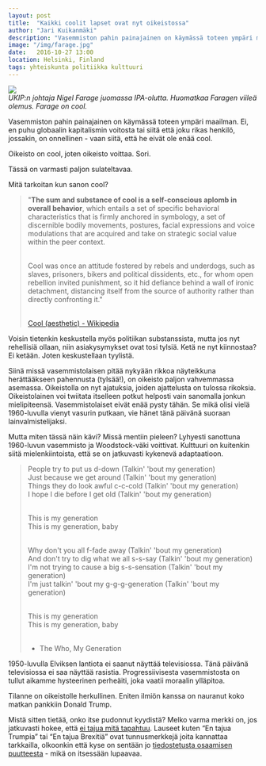 ```yaml
---
layout: post
title:  "Kaikki coolit lapset ovat nyt oikeistossa"
author: "Jari Kuikanmäki"
description: "Vasemmiston pahin painajainen on käymässä toteen ympäri maailman. Ei, en puhu globaalin kapitalismin voitosta tai siitä että joku rikas henkilö, jossakin, on onnellinen - vaan siitä, että he eivät ole enää cool."
image: "/img/farage.jpg"
date:   2016-10-27 13:00
location: Helsinki, Finland
tags: yhteiskunta politiikka kulttuuri
---
```


<div class="post-image">
<img src="{{ "/img/farage.jpg" | prepend: site.baseurl }}">
</div>
<em>UKIP:n johtaja Nigel Farage juomassa IPA-olutta. Huomatkaa Faragen viileä olemus. Farage on cool.</em>

Vasemmiston pahin painajainen on käymässä toteen ympäri maailman. Ei, en puhu globaalin kapitalismin voitosta tai siitä että joku rikas henkilö, jossakin, on onnellinen - vaan siitä, että he eivät ole enää cool.

Oikeisto on cool, joten oikeisto voittaa. Sori. 

Tässä on varmasti paljon sulateltavaa. 

Mitä tarkoitan kun sanon cool?  

<blockquote>"<b>The sum and substance of cool is a self-conscious aplomb in overall behavior</b>, which entails a set of specific behavioral characteristics that is firmly anchored in symbology, a set of discernible bodily movements, postures, facial expressions and voice modulations that are acquired and take on strategic social value within the peer context.<br><br>

Cool was once an attitude fostered by rebels and underdogs, such as slaves, prisoners, bikers and political dissidents, etc., for whom open rebellion invited punishment, so it hid defiance behind a wall of ironic detachment, distancing itself from the source of authority rather than directly confronting it."<br><br>

<a href="http://en.wikipedia.org/wiki/Cool_(aesthetic)" target="_blank">Cool (aesthetic) - Wikipedia</a>
</blockquote>

Voisin tietenkin keskustella myös politiikan substanssista, mutta jos nyt rehellisiä ollaan, niin asiakysymykset ovat tosi tylsiä. Ketä ne nyt kiinnostaa? Ei ketään. Joten keskustellaan tyylistä.

Siinä missä vasemmistolaisen pitää nykyään rikkoa näyteikkuna herättääkseen pahennusta (tylsää!), on oikeisto paljon vahvemmassa asemassa. Oikeistolla on nyt ajatuksia, joiden ajattelusta on tulossa rikoksia. Oikeistolainen voi twiitata itselleen potkut helposti vain sanomalla jonkun mielipiteensä. Vasemmistolaiset eivät enää pysty tähän. Se mikä olisi vielä 1960-luvulla vienyt vasurin putkaan, vie hänet tänä päivänä suoraan lainvalmistelijaksi. 

Mutta miten tässä näin kävi? Missä mentiin pieleen? Lyhyesti sanottuna 1960-luvun vasemmisto ja Woodstock-väki voittivat. Kulttuuri on kuitenkin siitä mielenkiintoista, että se on jatkuvasti kykenevä adaptaatioon.

<blockquote>People try to put us d-down (Talkin' 'bout my generation)<br>
Just because we get around (Talkin' 'bout my generation)<br> 
Things they do look awful c-c-cold (Talkin' 'bout my generation)<br> 
I hope I die before I get old (Talkin' 'bout my generation)<br><br> 

This is my generation<br> 
This is my generation, baby<br><br> 

Why don't you all f-fade away (Talkin' 'bout my generation)<br>
And don't try to dig what we all s-s-say (Talkin' 'bout my generation)<br>
I'm not trying to cause a big s-s-sensation (Talkin' 'bout my generation)<br>
I'm just talkin' 'bout my g-g-g-generation (Talkin' 'bout my generation)<br><br> 

This is my generation<br> 
This is my generation, baby<br><br>

- The Who, My Generation</blockquote>

1950-luvulla Elviksen lantiota ei saanut näyttää televisiossa. Tänä päivänä televisiossa ei saa näyttää rasistia. Progressiivisesta vasemmistosta on tullut aikamme hysteerinen perheäiti, joka vaatii moraalin ylläpitoa.

Tilanne on oikeistolle herkullinen. Eniten ilmiön kanssa on nauranut koko matkan pankkiin Donald Trump.

Mistä sitten tietää, onko itse pudonnut kyydistä? Melko varma merkki on, jos jatkuvasti hokee, että <a href="http://www.hs.fi/paakirjoitukset/a1477457259292" target="_blank">ei tajua mitä tapahtuu</a>. Lauseet kuten “En tajua Trumpia” tai “En tajua Brexitiä” ovat tunnusmerkkejä joita kannattaa tarkkailla, olkoonkin että kyse on sentään jo <a href="http://en.wikipedia.org/wiki/Four_stages_of_competence" target="_blank">tiedostetusta osaamisen puutteesta</a> - mikä on itsessään lupaavaa.